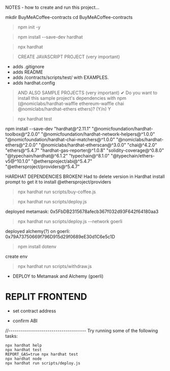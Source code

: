 NOTES - how to create and run this project...

mkdir BuyMeACoffee-contracts
cd BuyMeACoffee-contracts

>npm init -y

>npm install --save-dev hardhat

>npx hardhat

> CREATE JAVASCRIPT PROJECT (very important)
- adds .gitignore
- adds README
- adds /contracts/scripts/test/ with EXAMPLES.
- adds hardhat.config

> AND ALSO SAMPLE PROJECTS (very important)
✔ Do you want to install this sample project's dependencies with npm (@nomiclabs/hardhat-waffle ethereum-waffle chai @nomiclabs/hardhat-ethers ethers)? (Y/n) Y

> npx hardhat test

npm install --save-dev "hardhat@^2.11.1" "@nomicfoundation/hardhat-toolbox@^2.0.0" "@nomicfoundation/hardhat-network-helpers@^1.0.0" "@nomicfoundation/hardhat-chai-matchers@^1.0.0" 
"@nomiclabs/hardhat-ethers@^2.0.0" "@nomiclabs/hardhat-etherscan@^3.0.0" "chai@^4.2.0" "ethers@^5.4.7" "hardhat-gas-reporter@^1.0.8" "solidity-coverage@^0.8.0" "@typechain/hardhat@^6.1.2" "typechain@^8.1.0" "@typechain/ethers-v5@^10.1.0" "@ethersproject/abi@^5.4.7" "@ethersproject/providers@^5.4.7"

HARDHAT DEPENDENCIES BROKEN!
Had to delete version in Hardhat install prompt to get it to install  @ethersproject/providers

>npx hardhat run scripts/buy-coffee.js

>npx hardhat run scripts/deploy.js

deployed metamask: 0x5FbDB2315678afecb367f032d93F642f64180aa3

> npx hardhat run scripts/deploy.js --network goerli

deployed alchemy(?) on goerli: 0x79A73750669f796D915d29f0689eE30d1C6e5c1D

> npm install dotenv

create env

> npx hardhat run scripts/withdraw.js

- DEPLOY to Metamask and Alchemy (goerli)


# REPLIT FRONTEND

- set contract address

- confirm ABI







//--------------------------------------
Try running some of the following tasks:

```shell
npx hardhat help
npx hardhat test
REPORT_GAS=true npx hardhat test
npx hardhat node
npx hardhat run scripts/deploy.js
```
